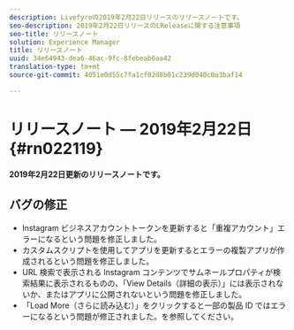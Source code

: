 ```yaml
---
description: Livefyreの2019年2月22日リリースのリリースノートです。
seo-description: 2019年2月22日リリースのLReleaseに関する注意事項
seo-title: リリースノート
solution: Experience Manager
title: リリースノート
uuid: 34e64943-dea6-46ac-9fc-8febeab6aa42
translation-type: tm+mt
source-git-commit: 4051e0d55c7fa1cf02d8b01c239d040c0a3baf14

---
```



# リリースノート — 2019年2月22日 {#rn022119}

**2019年2月22日更新のリリースノートです。**


## バグの修正

* Instagram ビジネスアカウントトークンを更新すると「重複アカウント」エラーになるという問題を修正しました。
* カスタムスクリプトを使用してアプリを更新するとエラーの複製アプリが作成されるという問題を修正しました。
* URL 検索で表示される Instagram コンテンツでサムネールプロパティが検索結果に表示されるものの、「View Details（詳細の表示）」には表示されないか、またはアプリに公開されないという問題を修正しました。
* 「Load More（さらに読み込む）」をクリックすると一部の製品 ID ではエラーになるという問題が修正されました。を参照してください。